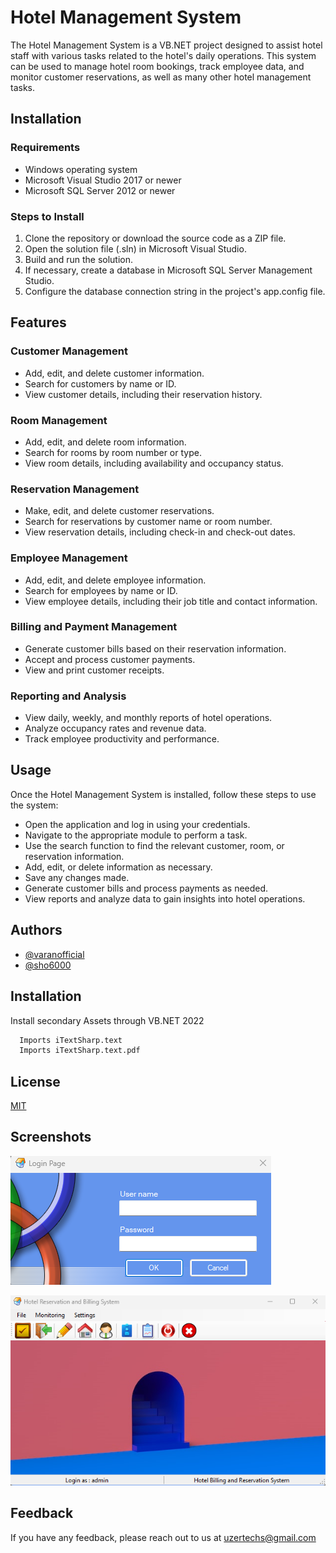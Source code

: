 # Hotel Management System

The Hotel Management System is a VB.NET project designed to assist hotel staff with various tasks related to the hotel's daily operations. This system can be used to manage hotel room bookings, track employee data, and monitor customer reservations, as well as many other hotel management tasks.

## Installation

### Requirements
- Windows operating system
- Microsoft Visual Studio 2017 or newer
- Microsoft SQL Server 2012 or newer

### Steps to Install
1. Clone the repository or download the source code as a ZIP file.
2. Open the solution file (.sln) in Microsoft Visual Studio.
3. Build and run the solution.
4. If necessary, create a database in Microsoft SQL Server Management Studio.
5. Configure the database connection string in the project's app.config file.

## Features

### Customer Management
- Add, edit, and delete customer information.
- Search for customers by name or ID.
- View customer details, including their reservation history.

### Room Management
- Add, edit, and delete room information.
- Search for rooms by room number or type.
- View room details, including availability and occupancy status.

### Reservation Management
- Make, edit, and delete customer reservations.
- Search for reservations by customer name or room number.
- View reservation details, including check-in and check-out dates.

### Employee Management
- Add, edit, and delete employee information.
- Search for employees by name or ID.
- View employee details, including their job title and contact information.

### Billing and Payment Management
- Generate customer bills based on their reservation information.
- Accept and process customer payments.
- View and print customer receipts.

### Reporting and Analysis
- View daily, weekly, and monthly reports of hotel operations.
- Analyze occupancy rates and revenue data.
- Track employee productivity and performance.

## Usage
Once the Hotel Management System is installed, follow these steps to use the system:

- Open the application and log in using your credentials.
- Navigate to the appropriate module to perform a task.
- Use the search function to find the relevant customer, room, or reservation information.
- Add, edit, or delete information as necessary.
- Save any changes made.
- Generate customer bills and process payments as needed.
- View reports and analyze data to gain insights into hotel operations.

## Authors

- [@varanofficial](https://github.com/varanofficial)
- [@sho6000](https://github.com/sho6000)


## Installation

Install secondary Assets through VB.NET 2022

```bash
  Imports iTextSharp.text
  Imports iTextSharp.text.pdf
```
    
## License

[MIT](https://choosealicense.com/licenses/mit/)


## Screenshots

![App Screenshot](login.png)

![App Screenshot](home.png)


## Feedback

If you have any feedback, please reach out to us at uzertechs@gmail.com


